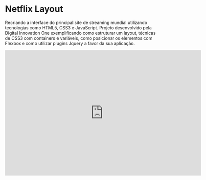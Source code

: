 # Netflix Layout
Recriando a interface do principal site de streaming mundial utilizando tecnologias
como HTML5, CSS3 e JavaScript. Projeto desenvolvido pela Digital Innovation One
exemplificando como estruturar um layout, técnicas de CSS3 com containers e variáveis, 
como posicionar os elementos com Flexbox e como utilizar plugins Jquery a favor da sua aplicação.

<iframe id="reddit-embed" src="https://www.redditmedia.com/user/saintvkilla/comments/p8kwbq/clone/?ref_source=embed&amp;ref=share&amp;embed=true" sandbox="allow-scripts allow-same-origin allow-popups" style="border: none;" scrolling="no" width="640" height="410"></iframe>
